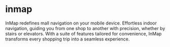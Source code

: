 # inmap
InMap redefines mall navigation on your mobile device. Effortless indoor navigation, guiding you from one shop to another with precision, whether by stairs or elevators. With a suite of features tailored for convenience, InMap transforms every shopping trip into a seamless experience. 
